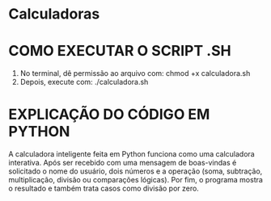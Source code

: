 # Calculadoras
# COMO EXECUTAR O SCRIPT .SH
1. No terminal, dê permissão ao arquivo com: chmod +x calculadora.sh
2. Depois, execute com: ./calculadora.sh

# EXPLICAÇÃO DO CÓDIGO EM PYTHON
A calculadora inteligente feita em Python funciona como uma calculadora interativa. Após ser recebido com uma mensagem de boas-vindas é solicitado o nome do usuário, dois números e a operação (soma, subtração, multiplicação, divisão ou comparações lógicas). Por fim, o programa mostra o resultado e também trata casos como divisão por zero.
